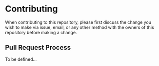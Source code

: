 # Contributing

When contributing to this repository, please first discuss the change you wish to make via issue,
email, or any other method with the owners of this repository before making a change. 

## Pull Request Process

To be defined...
